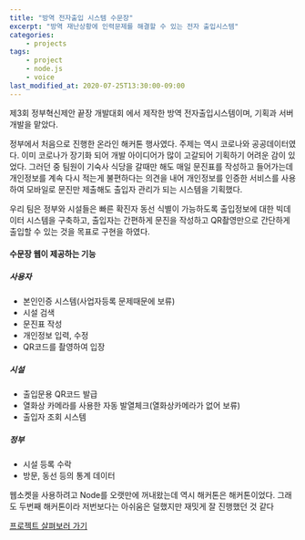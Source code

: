 ```yaml
---
title: "방역 전자출입 시스템 수문장"
excerpt: "방역 재난상황에 인력문제를 해결할 수 있는 전자 출입시스템"
categories:
    - projects
tags:
    - project
    - node.js
    - voice
last_modified_at: 2020-07-25T13:30:00-09:00
---
```

제3회 정부혁신제안 끝장 개발대회 에서 제작한 방역 전자출입시스템이며, 기획과 서버개발을 맡았다. 

정부에서 처음으로 진행한 온라인 해커톤 행사였다. 주제는 역시 코로나와 공공데이터였다.
이미 코로나가 장기화 되어 개발 아이디어가 많이 고갈되어 기획하기 어려운 감이 있었다.
그러던 중 팀원이 기숙사 식당을 갈때만 해도 매일 문진표를 작성하고 들어가는데 개인정보를 계속 다시 적는게 불편하다는 의견을 내어
개인정보를 인증한 서비스를 사용하여 모바일로 문진만 제출해도 출입자 관리가 되는 시스템을 기획했다.

우리 팀은 정부와 시설들은 빠른 확진자 동선 식별이 가능하도록 출입정보에 대한 빅데이터 시스템을 구축하고, 
출입자는 간편하게 문진을 작성하고 QR촬영만으로 간단하게 출입할 수 있는 것을 목표로 구현을 하였다.

#### 수문장 웹이 제공하는 기능
##### 사용자
- 본인인증 시스템(사업자등록 문제때문에 보류)
- 시설 검색
- 문진표 작성
- 개인정보 입력, 수정
- QR코드를 촬영하여 입장
##### 시설
- 출입문용 QR코드 발급
- 열화상 카메라를 사용한 자동 발열체크(열화상카메라가 없어 보류)
- 출입자 조회 시스템
##### 정부   
- 시설 등록 수락
- 방문, 동선 등의 통계 데이터

웹소켓을 사용하려고 Node를 오랫만에 꺼내왔는데 역시 해커톤은 해커톤이었다.
그래도 두번째 해커톤이라 저번보다는 아쉬움은 덜했지만 재밋게 잘 진행했던 것 같다

[프로젝트 살펴보러 가기](https://github.com/sumunjang)  
